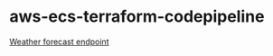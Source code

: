 # aws-ecs-terraform-codepipeline

[Weather forecast endpoint](https://localhost:5001/api/v1/weatherforecast)